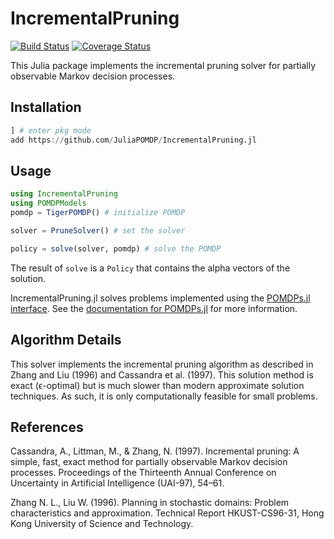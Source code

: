 # IncrementalPruning

[![Build Status](https://travis-ci.org/JuliaPOMDP/IncrementalPruning.jl.svg?branch=master)](https://travis-ci.org/JuliaPOMDP/IncrementalPruning.jl)
[![Coverage Status](https://coveralls.io/repos/github/JuliaPOMDP/IncrementalPruning.jl/badge.svg?branch=master)](https://coveralls.io/github/JuliaPOMDP/IncrementalPruning.jl?branch=master)

This Julia package implements the incremental pruning solver for partially observable Markov decision processes.

## Installation

```julia
] # enter pkg mode
add https://github.com/JuliaPOMDP/IncrementalPruning.jl
```

## Usage

```julia
using IncrementalPruning
using POMDPModels
pomdp = TigerPOMDP() # initialize POMDP

solver = PruneSolver() # set the solver

policy = solve(solver, pomdp) # solve the POMDP  
```
The result of `solve` is a `Policy` that contains the alpha vectors of the solution.

IncrementalPruning.jl solves problems implemented using the [POMDPs.jl interface](https://github.com/JuliaPOMDP/POMDPs.jl). See the [documentation for POMDPs.jl](http://juliapomdp.github.io/POMDPs.jl/latest/) for more information.

## Algorithm Details

This solver implements the incremental pruning algorithm as described in Zhang and Liu (1996) and Cassandra et al. (1997). This solution method is exact (ϵ-optimal) but is much slower than modern approximate solution techniques. As such, it is only computationally feasible for small problems.

## References

Cassandra, A., Littman, M., & Zhang, N. (1997). Incremental pruning: A simple, fast, exact method for partially observable Markov decision processes. Proceedings of the Thirteenth Annual Conference on Uncertainty in Artificial Intelligence (UAI-97), 54–61.

Zhang N. L., Liu W. (1996). Planning in stochastic domains: Problem characteristics and approximation. Technical Report HKUST-CS96-31, Hong Kong University of Science and Technology.
